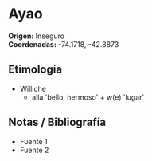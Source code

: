 # Ayao

**Origen:** Inseguro  
**Coordenadas:** -74.1718, -42.8873

## Etimología
- Williche
    - alla 'bello, hermoso' + w(e) 'lugar'

## Notas / Bibliografía
- Fuente 1
- Fuente 2

